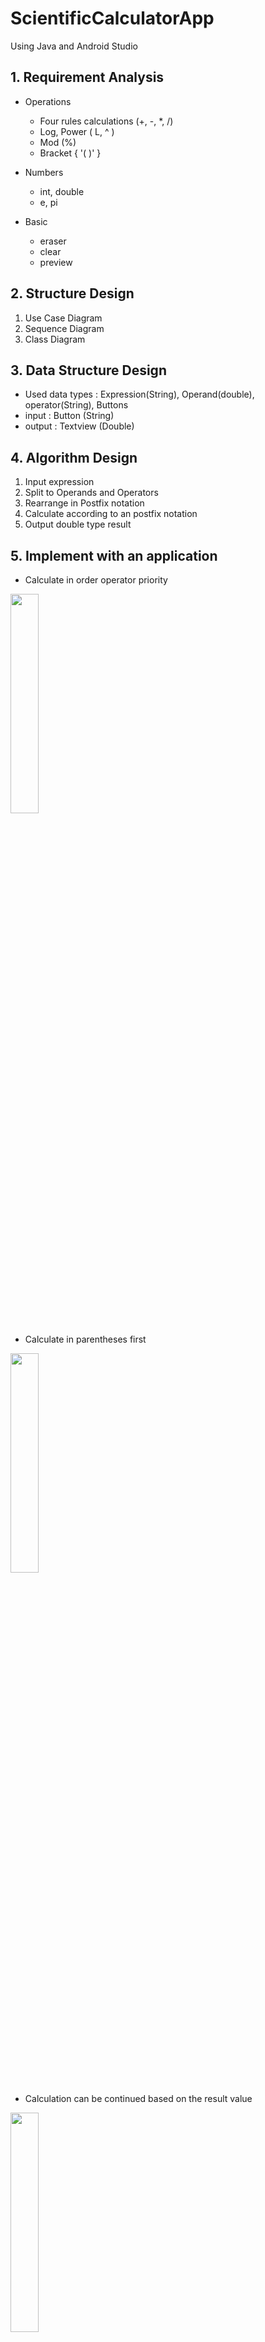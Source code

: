 # ScientificCalculatorApp  
Using Java and Android Studio


## 1. Requirement Analysis  
* Operations 
  * Four rules calculations (+, -, *, /)
  * Log, Power ( L, ^ )
  * Mod (%)
  * Bracket { '( )' }
  
* Numbers
  * int, double
  * e, pi  
  
* Basic
  * eraser
  * clear
  * preview
  
## 2. Structure Design
 1. Use Case Diagram
 2. Sequence Diagram
 3. Class Diagram
 
 
## 3. Data Structure Design
* Used data types : Expression(String), Operand(double), operator(String), Buttons
* input : Button (String)
* output : Textview (Double)

## 4. Algorithm Design
1. Input expression
2. Split to Operands and Operators
3. Rearrange in Postfix notation
4. Calculate according to an postfix notation
5. Output double type result 

## 5. Implement with an application

+ Calculate in order operator priority
<img src="https://github.com/nhm0819/ScientificCalculatorApp/blob/master/images/app_1.png?raw=true" width="30%" height="30%">  

+ Calculate in parentheses first
<img src="https://github.com/nhm0819/ScientificCalculatorApp/blob/master/images/app_2.png?raw=true" width="30%" height="30%">

+ Calculation can be continued based on the result value
<img src="https://github.com/nhm0819/ScientificCalculatorApp/blob/master/images/app_3.png?raw=true" width="30%" height="30%">

+ Can input real numbers
<img src="https://github.com/nhm0819/ScientificCalculatorApp/blob/master/images/app_4.png?raw=true" width="30%" height="30%">
